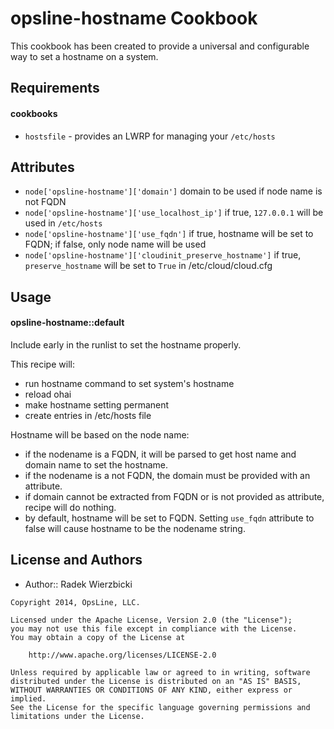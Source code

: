 opsline-hostname Cookbook
=========================
This cookbook has been created to provide a universal and configurable
way to set a hostname on a system.


Requirements
------------
#### cookbooks
- `hostsfile` - provides an LWRP for managing your `/etc/hosts`


Attributes
----------
* `node['opsline-hostname']['domain']`
  domain to be used if node name is not FQDN
* `node['opsline-hostname']['use_localhost_ip']`
  if true, `127.0.0.1` will be used in `/etc/hosts`
* `node['opsline-hostname']['use_fqdn']`
  if true, hostname will be set to FQDN; if false, only node name will be used
* `node['opsline-hostname']['cloudinit_preserve_hostname']`
  if true, `preserve_hostname` will be set to `True` in /etc/cloud/cloud.cfg


Usage
-----
#### opsline-hostname::default
Include early in the runlist to set the hostname properly.

This recipe will:
* run hostname command to set system's hostname
* reload ohai
* make hostname setting permanent
* create entries in /etc/hosts file

Hostname will be based on the node name:
* if the nodename is a FQDN, it will be parsed to get host name and domain
  name to set the hostname.
* if the nodename is a not FQDN, the domain must be provided with an attribute.
* if domain cannot be extracted from FQDN or is not provided as attribute,
  recipe will do nothing.
* by default, hostname will be set to FQDN. Setting `use_fqdn` attribute to false
  will cause hostname to be the nodename string.


License and Authors
-------------------
* Author:: Radek Wierzbicki

```text
Copyright 2014, OpsLine, LLC.

Licensed under the Apache License, Version 2.0 (the "License");
you may not use this file except in compliance with the License.
You may obtain a copy of the License at

    http://www.apache.org/licenses/LICENSE-2.0

Unless required by applicable law or agreed to in writing, software
distributed under the License is distributed on an "AS IS" BASIS,
WITHOUT WARRANTIES OR CONDITIONS OF ANY KIND, either express or implied.
See the License for the specific language governing permissions and
limitations under the License.
```
